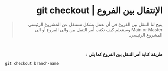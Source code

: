 <div dir="rtl">

# الإنتقال بين الفروع | git checkout

> يتيح لنا التنقل بين الفروع في أن نعمل بشكل مستقل عن المشروع الرئيسي Main or Master
وسنتعلم كيف نكتب أمر التنقل بين والى الفروع أو الى المشروع الرئيسي.

<br>

**طريقة كتابة أمر التنقل بين  الفروع كما يلي :**

<div dir="ltr">

```
git checkout branch-name
```
</div>

</div>